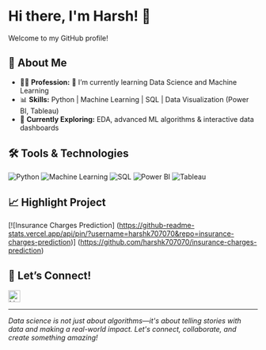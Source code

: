 # Hi there, I'm Harsh! 👋
Welcome to my GitHub profile!

## 🚀 About Me

- 🧑‍💻 **Profession:** 🌱 I’m currently learning Data Science and Machine Learning
- 📊 **Skills:** Python | Machine Learning | SQL | Data Visualization (Power BI, Tableau)
- 🌱 **Currently Exploring:** EDA, advanced ML algorithms & interactive data dashboards

## 🛠️ Tools & Technologies

![Python](https://img.shields.io/badge/Python-3670A0?logo=python&logoColor=fff)
![Machine Learning](https://img.shields.io/badge/Machine%20Learning-yellowgreen)
![SQL](https://img.shields.io/badge/SQL-336791?logo=postgresql&logoColor=fff)
![Power BI](https://img.shields.io/badge/PowerBI-F2C811?logo=powerbi&logoColor=000)
![Tableau](https://img.shields.io/badge/Tableau-E97627?logo=tableau&logoColor=fff)

## 📈 Highlight Project

[![Insurance Charges Prediction]
(https://github-readme-stats.vercel.app/api/pin/?username=harshk707070&repo=insurance-charges-prediction)]
(https://github.com/harshk707070/insurance-charges-prediction)

## 💬 Let’s Connect!

[<img src="https://img.icons8.com/fluency/48/linkedin.png" width="24" height="24" alt="LinkedIn">](https://www.linkedin.com/in/harshk707070/)


---

_Data science is not just about algorithms—it's about telling stories with data and making a real-world impact. Let's connect, collaborate, and create something amazing!_
